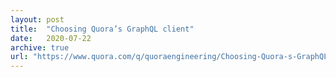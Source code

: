 ```yaml
---
layout: post
title:  "Choosing Quora’s GraphQL client"
date:   2020-07-22
archive: true
url: "https://www.quora.com/q/quoraengineering/Choosing-Quora-s-GraphQL-client"
---
```

